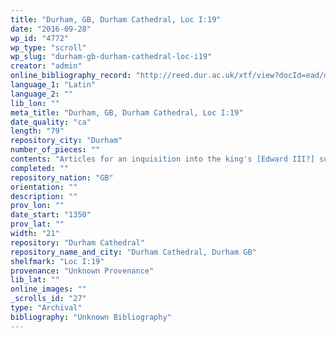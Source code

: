 ```yaml
---
title: "Durham, GB, Durham Cathedral, Loc I:19"
date: "2016-09-28"
wp_id: "4772"
wp_type: "scroll"
wp_slug: "durham-gb-durham-cathedral-loc-i19"
creator: "admin"
online_bibliography_record: "http://reed.dur.ac.uk/xtf/view?docId=ead/dcd/dcdlocel.xml#qxj-40"
language_1: "Latin"
language_2: ""
lib_lon: ""
meta_title: "Durham, GB, Durham Cathedral, Loc I:19"
date_quality: "ca"
length: "79"
repository_city: "Durham"
number_of_pieces: ""
contents: "Articles for an inquisition into the king's [Edward III?] subjects, their rights and their misdemeanours, and especially those of royal officers including sheriffs, bailiffs, coroners, and escheators."
completed: ""
repository_nation: "GB"
orientation: ""
description: ""
prov_lon: ""
date_start: "1350"
prov_lat: ""
width: "21"
repository: "Durham Cathedral"
repository_name_and_city: "Durham Cathedral, Durham GB"
shelfmark: "Loc I:19"
provenance: "Unknown Provenance"
lib_lat: ""
online_images: ""
_scrolls_id: "27"
type: "Archival"
bibliography: "Unknown Bibliography"
---
```



